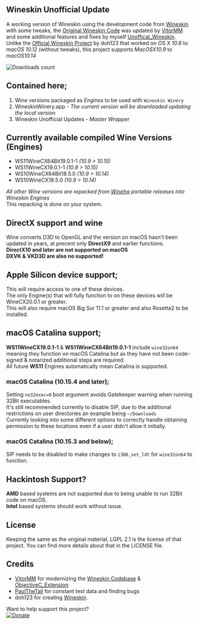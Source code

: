 ## Wineskin Unofficial Update
A working version of Wineskin using the development code from [Wineskin](https://github.com/vitor251093/wineskin) with some tweaks, the [Original Wineskin Code](https://sourceforge.net/p/wineskin/code) was updated by [VitorMM](https://github.com/vitor251093) and some additional features and fixes by myself [Unoffical_Wineskin](https://github.com/vitor251093/wineskin/tree/Unoffical_Wineskin).  
Unlike the [Official Wineskin Project](http://wineskin.urgesoftware.com) by doh123 that worked on *OS X 10.6* to *macOS 10.12* (without tweaks), this project supports *MacOSX10.9* to *macOS10.14*

![Downloads count](https://img.shields.io/github/downloads/gcenx/wineskinserver/total.svg)

## Contained here;
1) Wine versions packaged as *Engines* to be used with `Wineskin Winery`
2) WineskinWinery.app - *The current version will be downloaded updating the local version*
3) Wineskin Unofficial Updates - *Master Wrapper*

## Currently available compiled Wine Versions (Engines)
- WS11WineCX64Bit19.0.1-1 *(10.9 > 10.15)*
- WS11WineCX19.0.1-1      *(10.9 > 10.15)*
- WS10WineCX64Bit18.5.0   *(10.9 > 10.14)*
- WS10WineCX18.5.0        *(10.9 > 10.14)*

*All other Wine versions are repacked from [Winehq](https://dl.winehq.org/wine-builds/macosx/pool/) portable releases into Wineskin Engines*  
This repacking is done on your system.

## DirectX support and wine
Wine converts D3D to OpenGL and the version on macOS hasn't been updated in years, at precent only __DirectX9__ and earlier functions.\
__DirectX10 and later are not supported on macOS__\
__DXVK & VKD3D are also no supported!__

## Apple Silicon device support;
This will require access to one of these devices.\
The only Engine(s) that will fully function to on these devices will be WineCX20.0.1 or greater.\
This will also require macOS Big Sur 11.1 or greater and also Rosetta2 to be installed.

## macOS Catalina support;
__WS11WineCX19.0.1-1__ & __WS11WineCX64Bit19.0.1-1__ include `wine32on64` meaning they function on macOS Catalina but as they have not been code-signed & notarized additional steps are required.  
All future __WS11__ Engines automatically mean Catalina is supported.

### macOS Catalina (10.15.4 and later);
Setting `no32exec=0` boot argument avoids Gatekeeper warning when running 32Bit executables.\
It's still recommended currently to disable SIP, due to the additional restrictions on user directories an example being `~/Downloads`\
Currently looking into some different options to correctly handle obtaining permission to these locations even if a user didn't allow it initially.

### macOS Catalina (10.15.3 and below);
SIP needs to be disabled to make changes to `i386_set_ldt` for `wine32on64` to function.

## Hackintosh Support?
__AMD__ based systems are not supported due to being unable to run 32Bit code on macOS.  
__Intel__ based systems should work without issue.

## License
Keeping the same as the original material, LGPL 2.1 is the license of that project. You can find more details about that in the LICENSE file.

## Credits
- [VitorMM](https://github.com/vitor251093) for modernizing the [Wineskin Codebase](https://github.com/vitor251093/wineskin) & [ObjectiveC_Extension](https://github.com/vitor251093/ObjectiveC_Extension)
- [PaulTheTall](https://www.paulthetall.com/) for constant test data and finding bugs
- doh123 for creating [Wineskin](http://wineskin.urgesoftware.com).

Want to help support this project?  
[![Donate](https://img.shields.io/badge/Donate-PayPal-green.svg)](https://paypal.me/gcenx?locale.x=en_US)
